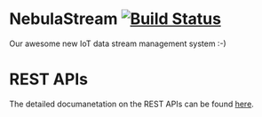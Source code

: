 # NebulaStream [![Build Status](https://travis-ci.com/nebulastream/IoTDB.svg?token=ucXZaks2p5zNzXrQWU11&branch=master)](https://travis-ci.com/nebulastream/IoTDB)

Our awesome new IoT data stream management system :-)


# REST APIs

The detailed documanetation on the REST APIs can be found [here](iotdb/impl/REST/RestEndpoints.md).

